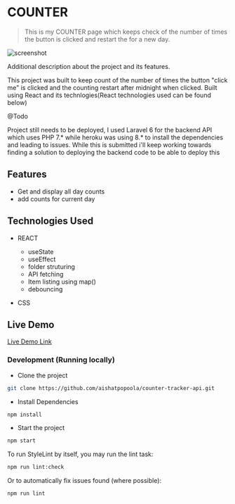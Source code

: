 # COUNTER
> This is my COUNTER page which keeps check of the number of times the button is clicked and restart the for a new day.

![screenshot](./app_screenshot.png)

Additional description about the project and its features.

This project was built to keep count of the number of times the button "click me" is clicked and the counting restart after midnight when clicked. Built using React and its technlogies(React technologies used can be found below) 

@Todo

Project still needs to be deployed, I used Laravel 6 for the backend API which uses PHP 7.* while heroku was using 8.* to install the dependencies and leading to issues. While this is submitted i'll keep working towards finding a solution to deploying the backend code to be able to deploy this

## Features

- Get and display all day counts
- add counts for current day

## Technologies Used

- REACT
  - useState
  - useEffect
  - folder struturing
  - API fetching
  - Item listing using map()
  - debouncing

- CSS

## Live Demo

[Live Demo Link]()

### Development (Running locally)


- Clone the project

```bash
git clone https://github.com/aishatpopoola/counter-tracker-api.git

```

- Install Dependencies

```bash
npm install
```

- Start the project

```bash
npm start
```

To run StyleLint by itself, you may run the lint task:

```bash
npm run lint:check
```

Or to automatically fix issues found (where possible):

```bash
npm run lint
```
